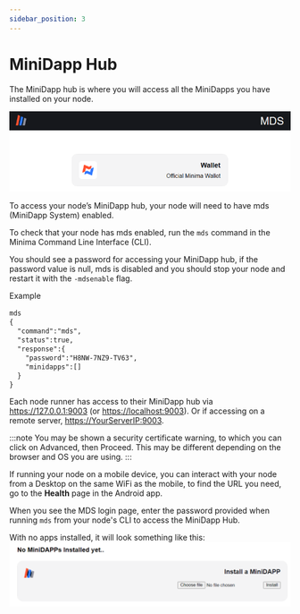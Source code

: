 ```yaml
---
sidebar_position: 3
---
```


# MiniDapp Hub

The MiniDapp hub is where you will access all the MiniDapps you have installed on your node. 

![Accessing the MiniDapp Hub](/img/build/minihub2.png)

To access your node’s MiniDapp hub, your node will need to have mds (MiniDapp System) enabled. 

To check that your node has mds enabled, run the `mds` command in the Minima Command Line Interface (CLI). 

You should see a password for accessing your MiniDapp hub, if the password value is null, mds is disabled and you should stop your node and restart it with the `-mdsenable` flag.

Example
```
mds
{
  "command":"mds",
  "status":true,
  "response":{
    "password":"H8NW-7NZ9-TV63",
    "minidapps":[]
  }
}
```

Each node runner has access to their MiniDapp hub via https://127.0.0.1:9003 (or [https://localhost:9003](https://localhost:9003)). 
Or if accessing on a remote server, [https://YourServerIP:9003](https://YourServerIP:9003).

:::note
You may be shown a security certificate warning, to which you can click on Advanced, then Proceed.
This may be different depending on the browser and OS you are using.
:::

If running your node on a mobile device, you can interact with your node from a Desktop on the same WiFi as the mobile, to find the URL you need, go to the **Health** page in the Android app.

When you see the MDS login page, enter the password provided when running `mds` from your node's CLI to access the MiniDapp Hub.

With no apps installed, it will look something like this: 
![Accessing the MiniDapp Hub](/img/build/minihub.png)

